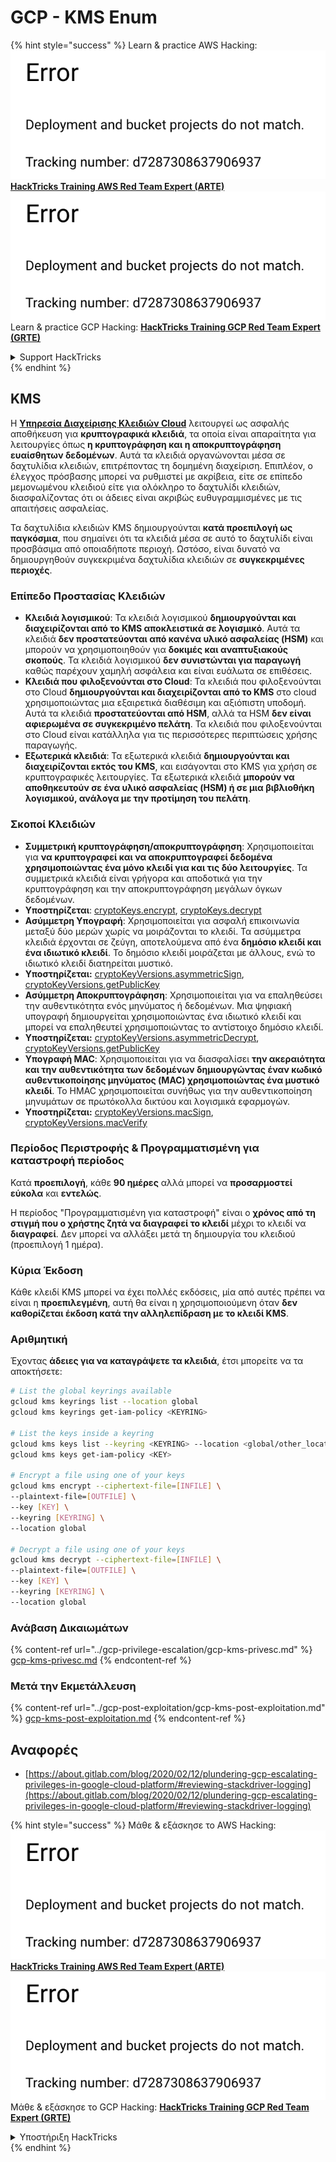 # GCP - KMS Enum

{% hint style="success" %}
Learn & practice AWS Hacking:<img src="../../../.gitbook/assets/image (1) (1).png" alt="" data-size="line">[**HackTricks Training AWS Red Team Expert (ARTE)**](https://training.hacktricks.xyz/courses/arte)<img src="../../../.gitbook/assets/image (1) (1).png" alt="" data-size="line">\
Learn & practice GCP Hacking: <img src="../../../.gitbook/assets/image (2).png" alt="" data-size="line">[**HackTricks Training GCP Red Team Expert (GRTE)**<img src="../../../.gitbook/assets/image (2).png" alt="" data-size="line">](https://training.hacktricks.xyz/courses/grte)

<details>

<summary>Support HackTricks</summary>

* Check the [**subscription plans**](https://github.com/sponsors/carlospolop)!
* **Join the** 💬 [**Discord group**](https://discord.gg/hRep4RUj7f) or the [**telegram group**](https://t.me/peass) or **follow** us on **Twitter** 🐦 [**@hacktricks\_live**](https://twitter.com/hacktricks\_live)**.**
* **Share hacking tricks by submitting PRs to the** [**HackTricks**](https://github.com/carlospolop/hacktricks) and [**HackTricks Cloud**](https://github.com/carlospolop/hacktricks-cloud) github repos.

</details>
{% endhint %}

## KMS

Η [**Υπηρεσία Διαχείρισης Κλειδιών Cloud**](https://cloud.google.com/kms/docs/) λειτουργεί ως ασφαλής αποθήκευση για **κρυπτογραφικά κλειδιά**, τα οποία είναι απαραίτητα για λειτουργίες όπως **η κρυπτογράφηση και η αποκρυπτογράφηση ευαίσθητων δεδομένων**. Αυτά τα κλειδιά οργανώνονται μέσα σε δαχτυλίδια κλειδιών, επιτρέποντας τη δομημένη διαχείριση. Επιπλέον, ο έλεγχος πρόσβασης μπορεί να ρυθμιστεί με ακρίβεια, είτε σε επίπεδο μεμονωμένου κλειδιού είτε για ολόκληρο το δαχτυλίδι κλειδιών, διασφαλίζοντας ότι οι άδειες είναι ακριβώς ευθυγραμμισμένες με τις απαιτήσεις ασφαλείας.

Τα δαχτυλίδια κλειδιών KMS δημιουργούνται **κατά προεπιλογή ως παγκόσμια**, που σημαίνει ότι τα κλειδιά μέσα σε αυτό το δαχτυλίδι είναι προσβάσιμα από οποιαδήποτε περιοχή. Ωστόσο, είναι δυνατό να δημιουργηθούν συγκεκριμένα δαχτυλίδια κλειδιών σε **συγκεκριμένες περιοχές**.

### Επίπεδο Προστασίας Κλειδιών

* **Κλειδιά λογισμικού**: Τα κλειδιά λογισμικού **δημιουργούνται και διαχειρίζονται από το KMS αποκλειστικά σε λογισμικό**. Αυτά τα κλειδιά **δεν προστατεύονται από κανένα υλικό ασφαλείας (HSM)** και μπορούν να χρησιμοποιηθούν για **δοκιμές και αναπτυξιακούς σκοπούς**. Τα κλειδιά λογισμικού **δεν συνιστώνται για παραγωγή** καθώς παρέχουν χαμηλή ασφάλεια και είναι ευάλωτα σε επιθέσεις.
* **Κλειδιά που φιλοξενούνται στο Cloud**: Τα κλειδιά που φιλοξενούνται στο Cloud **δημιουργούνται και διαχειρίζονται από το KMS** στο cloud χρησιμοποιώντας μια εξαιρετικά διαθέσιμη και αξιόπιστη υποδομή. Αυτά τα κλειδιά **προστατεύονται από HSM**, αλλά τα HSM **δεν είναι αφιερωμένα σε συγκεκριμένο πελάτη**. Τα κλειδιά που φιλοξενούνται στο Cloud είναι κατάλληλα για τις περισσότερες περιπτώσεις χρήσης παραγωγής.
* **Εξωτερικά κλειδιά**: Τα εξωτερικά κλειδιά **δημιουργούνται και διαχειρίζονται εκτός του KMS**, και εισάγονται στο KMS για χρήση σε κρυπτογραφικές λειτουργίες. Τα εξωτερικά κλειδιά **μπορούν να αποθηκευτούν σε ένα υλικό ασφαλείας (HSM) ή σε μια βιβλιοθήκη λογισμικού, ανάλογα με την προτίμηση του πελάτη**.

### Σκοποί Κλειδιών

* **Συμμετρική κρυπτογράφηση/αποκρυπτογράφηση**: Χρησιμοποιείται για **να κρυπτογραφεί και να αποκρυπτογραφεί δεδομένα χρησιμοποιώντας ένα μόνο κλειδί για και τις δύο λειτουργίες**. Τα συμμετρικά κλειδιά είναι γρήγορα και αποδοτικά για την κρυπτογράφηση και την αποκρυπτογράφηση μεγάλων όγκων δεδομένων.
* **Υποστηρίζεται**: [cryptoKeys.encrypt](https://cloud.google.com/kms/docs/reference/rest/v1/projects.locations.keyRings.cryptoKeys/encrypt), [cryptoKeys.decrypt](https://cloud.google.com/kms/docs/reference/rest/v1/projects.locations.keyRings.cryptoKeys/decrypt)
* **Ασύμμετρη Υπογραφή**: Χρησιμοποιείται για ασφαλή επικοινωνία μεταξύ δύο μερών χωρίς να μοιράζονται το κλειδί. Τα ασύμμετρα κλειδιά έρχονται σε ζεύγη, αποτελούμενα από ένα **δημόσιο κλειδί και ένα ιδιωτικό κλειδί**. Το δημόσιο κλειδί μοιράζεται με άλλους, ενώ το ιδιωτικό κλειδί διατηρείται μυστικό.
* **Υποστηρίζεται:** [cryptoKeyVersions.asymmetricSign](https://cloud.google.com/kms/docs/reference/rest/v1/projects.locations.keyRings.cryptoKeys.cryptoKeyVersions/asymmetricSign), [cryptoKeyVersions.getPublicKey](https://cloud.google.com/kms/docs/reference/rest/v1/projects.locations.keyRings.cryptoKeys.cryptoKeyVersions/getPublicKey)
* **Ασύμμετρη Αποκρυπτογράφηση**: Χρησιμοποιείται για να επαληθεύσει την αυθεντικότητα ενός μηνύματος ή δεδομένων. Μια ψηφιακή υπογραφή δημιουργείται χρησιμοποιώντας ένα ιδιωτικό κλειδί και μπορεί να επαληθευτεί χρησιμοποιώντας το αντίστοιχο δημόσιο κλειδί.
* **Υποστηρίζεται:** [cryptoKeyVersions.asymmetricDecrypt](https://cloud.google.com/kms/docs/reference/rest/v1/projects.locations.keyRings.cryptoKeys.cryptoKeyVersions/asymmetricDecrypt), [cryptoKeyVersions.getPublicKey](https://cloud.google.com/kms/docs/reference/rest/v1/projects.locations.keyRings.cryptoKeys.cryptoKeyVersions/getPublicKey)
* **Υπογραφή MAC**: Χρησιμοποιείται για να διασφαλίσει **την ακεραιότητα και την αυθεντικότητα των δεδομένων δημιουργώντας έναν κωδικό αυθεντικοποίησης μηνύματος (MAC) χρησιμοποιώντας ένα μυστικό κλειδί**. Το HMAC χρησιμοποιείται συνήθως για την αυθεντικοποίηση μηνυμάτων σε πρωτόκολλα δικτύου και λογισμικά εφαρμογών.
* **Υποστηρίζεται:** [cryptoKeyVersions.macSign](https://cloud.google.com/kms/docs/reference/rest/v1/projects.locations.keyRings.cryptoKeys.cryptoKeyVersions/macSign), [cryptoKeyVersions.macVerify](https://cloud.google.com/kms/docs/reference/rest/v1/projects.locations.keyRings.cryptoKeys.cryptoKeyVersions/macVerify)

### Περίοδος Περιστροφής & Προγραμματισμένη για καταστροφή περίοδος

Κατά **προεπιλογή**, κάθε **90 ημέρες** αλλά μπορεί να **προσαρμοστεί εύκολα** και **εντελώς**.

Η περίοδος "Προγραμματισμένη για καταστροφή" είναι ο **χρόνος από τη στιγμή που ο χρήστης ζητά να διαγραφεί το κλειδί** μέχρι το κλειδί να **διαγραφεί**. Δεν μπορεί να αλλάξει μετά τη δημιουργία του κλειδιού (προεπιλογή 1 ημέρα).

### Κύρια Έκδοση

Κάθε κλειδί KMS μπορεί να έχει πολλές εκδόσεις, μία από αυτές πρέπει να είναι η **προεπιλεγμένη**, αυτή θα είναι η χρησιμοποιούμενη όταν **δεν καθορίζεται έκδοση κατά την αλληλεπίδραση με το κλειδί KMS**.

### Αριθμητική

Έχοντας **άδειες για να καταγράψετε τα κλειδιά**, έτσι μπορείτε να τα αποκτήσετε:
```bash
# List the global keyrings available
gcloud kms keyrings list --location global
gcloud kms keyrings get-iam-policy <KEYRING>

# List the keys inside a keyring
gcloud kms keys list --keyring <KEYRING> --location <global/other_locations>
gcloud kms keys get-iam-policy <KEY>

# Encrypt a file using one of your keys
gcloud kms encrypt --ciphertext-file=[INFILE] \
--plaintext-file=[OUTFILE] \
--key [KEY] \
--keyring [KEYRING] \
--location global

# Decrypt a file using one of your keys
gcloud kms decrypt --ciphertext-file=[INFILE] \
--plaintext-file=[OUTFILE] \
--key [KEY] \
--keyring [KEYRING] \
--location global
```
### Ανάβαση Δικαιωμάτων

{% content-ref url="../gcp-privilege-escalation/gcp-kms-privesc.md" %}
[gcp-kms-privesc.md](../gcp-privilege-escalation/gcp-kms-privesc.md)
{% endcontent-ref %}

### Μετά την Εκμετάλλευση

{% content-ref url="../gcp-post-exploitation/gcp-kms-post-exploitation.md" %}
[gcp-kms-post-exploitation.md](../gcp-post-exploitation/gcp-kms-post-exploitation.md)
{% endcontent-ref %}

## Αναφορές

* [https://about.gitlab.com/blog/2020/02/12/plundering-gcp-escalating-privileges-in-google-cloud-platform/#reviewing-stackdriver-logging](https://about.gitlab.com/blog/2020/02/12/plundering-gcp-escalating-privileges-in-google-cloud-platform/#reviewing-stackdriver-logging)

{% hint style="success" %}
Μάθε & εξάσκησε το AWS Hacking:<img src="../../../.gitbook/assets/image (1) (1).png" alt="" data-size="line">[**HackTricks Training AWS Red Team Expert (ARTE)**](https://training.hacktricks.xyz/courses/arte)<img src="../../../.gitbook/assets/image (1) (1).png" alt="" data-size="line">\
Μάθε & εξάσκησε το GCP Hacking: <img src="../../../.gitbook/assets/image (2).png" alt="" data-size="line">[**HackTricks Training GCP Red Team Expert (GRTE)**<img src="../../../.gitbook/assets/image (2).png" alt="" data-size="line">](https://training.hacktricks.xyz/courses/grte)

<details>

<summary>Υποστήριξη HackTricks</summary>

* Έλεγξε τα [**σχέδια συνδρομής**](https://github.com/sponsors/carlospolop)!
* **Συμμετοχή στην** 💬 [**ομάδα Discord**](https://discord.gg/hRep4RUj7f) ή στην [**ομάδα telegram**](https://t.me/peass) ή **ακολούθησέ** μας στο **Twitter** 🐦 [**@hacktricks\_live**](https://twitter.com/hacktricks\_live)**.**
* **Μοιράσου κόλπα hacking υποβάλλοντας PRs στα** [**HackTricks**](https://github.com/carlospolop/hacktricks) και [**HackTricks Cloud**](https://github.com/carlospolop/hacktricks-cloud) github repos.

</details>
{% endhint %}
